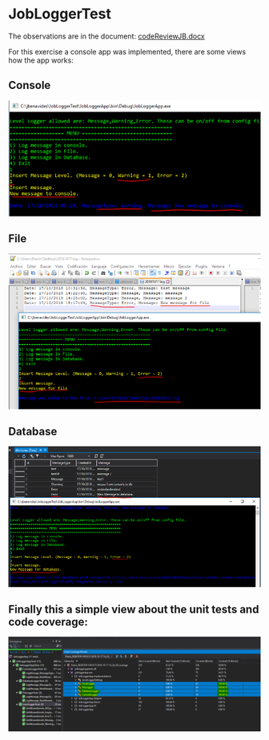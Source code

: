 # JobLoggerTest

The observations are in the document: [codeReviewJB.docx](https://github.com/jbenavides/JobLoggerTest/blob/master/codeReviewJB.docx?raw=true "Code review document")

For this exercise a console app was implemented, there are some views how the app works:

## Console
![Alt text](/img/LogToConsole.PNG)

## File
![Alt text](/img/LogToFile.PNG)

## Database
![Alt text](/img/LogToDB.PNG)

## Finally this a simple view about the unit tests and code coverage:
![Alt text](/img/UnitTests_CodeCoverage.PNG)
